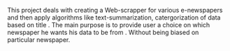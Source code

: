 This project deals with creating a Web-scrapper for various e-newspapers and then apply algorithms like text-summarization, catergorization of data based on title . The main purpose is to provide user a choice on which newspaper he wants his data to be from . Without being biased on particular newspaper.

